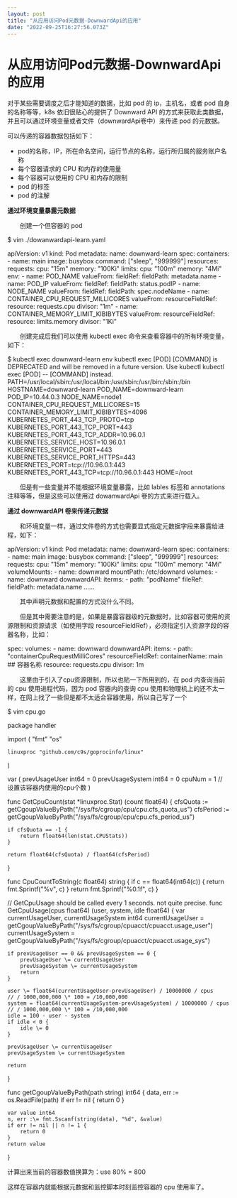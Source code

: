 ```yaml
---
layout: post
title: "从应用访问Pod元数据-DownwardApi的应用"
date: "2022-09-25T16:27:56.073Z"
---
```

从应用访问Pod元数据-DownwardApi的应用
==========================

对于某些需要调度之后才能知道的数据，比如 pod 的 ip，主机名，或者 pod 自身的名称等等，k8s 依旧很贴心的提供了 Downward API 的方式来获取此类数据，并且可以通过环境变量或者文件（downwardApi卷中）来传递 pod 的元数据。

可以传递的容器数据包括如下：

*   pod的名称，IP，所在命名空间，运行节点的名称，运行所归属的服务账户名称
*   每个容器请求的 CPU 和内存的使用量
*   每个容器可以使用的 CPU 和内存的限制
*   pod 的标签
*   pod 的注解

**通过环境变量暴露元数据**

　　创建一个但容器的 pod

$ vim ./dowanwardapi-learn.yaml

apiVersion: v1
kind: Pod
metadata:
  name: downward\-learn
spec:
  containers:
  \- name: main
    image: busybox
    command: \["sleep", "999999"\]
    resources:
      requests:
        cpu: "15m"
        memory: "100Ki"
      limits:
        cpu: "100m"
        memory: "4Mi"
    env:
    \- name: POD\_NAME
      valueFrom:
        fieldRef:
          fieldPath: metadata.name
    \- name: POD\_IP
      valueFrom:
        fieldRef:
          fieldPath: status.podIP
    \- name: NODE\_NAME
      valueFrom:
        fieldRef:
          fieldPath: spec.nodeName
    \- name: CONTAINER\_CPU\_REQUEST\_MILLICORES
      valueFrom:
        resourceFieldRef:
          resource: requests.cpu
          divisor: "1m"
    - name: CONTAINER\_MEMORY\_LIMIT\_KIBIBYTES
      valueFrom:
        resourceFieldRef:
          resource: limits.memory
          divisor: "1Ki"

　　创建完成后我们可以使用 kubectl exec 命令来查看容器中的所有环境变量，如下：

$ kubectl exec downward-learn env
kubectl exec \[POD\] \[COMMAND\] is DEPRECATED and will be removed in a future version. Use kubectl kubectl exec \[POD\] -- \[COMMAND\] instead.
PATH\=/usr/local/sbin:/usr/local/bin:/usr/sbin:/usr/bin:/sbin:/bin
HOSTNAME\=downward-learn
POD\_NAME\=downward-learn
POD\_IP\=10.44.0.3
NODE\_NAME\=node1
CONTAINER\_CPU\_REQUEST\_MILLICORES\=15
CONTAINER\_MEMORY\_LIMIT\_KIBIBYTES\=4096
KUBERNETES\_PORT\_443\_TCP\_PROTO\=tcp
KUBERNETES\_PORT\_443\_TCP\_PORT\=443
KUBERNETES\_PORT\_443\_TCP\_ADDR\=10.96.0.1
KUBERNETES\_SERVICE\_HOST\=10.96.0.1
KUBERNETES\_SERVICE\_PORT\=443
KUBERNETES\_SERVICE\_PORT\_HTTPS\=443
KUBERNETES\_PORT\=tcp://10.96.0.1:443
KUBERNETES\_PORT\_443\_TCP=tcp://10.96.0.1:443
HOME=/root

　　但是有一些变量并不能根据环境变量暴露，比如 lables 标签和 annotations 注释等等，但是这些可以使用过 dowanwardApi 卷的方式来进行载入。

**通过 downwardAPI 卷来传递元数据**

　　和环境变量一样，通过文件卷的方式也需要显式指定元数据字段来暴露给进程，如下：

apiVersion: v1
kind: Pod
metadata:
  name: downward\-learn
spec:
  containers:
  \- name: main
    image: busybox
    command: \["sleep", "999999"\]
    resources:
      requests:
        cpu: "15m"
        memory: "100Ki"
      limits:
        cpu: "100m"
        memory: "4Mi"
    volumeMounts:
    \- name: downward
      mountPath: /etc/downard
  volumes:
  \- name: downward
    downwardAPI:
      iterms:
      \- path: "podName"
        fileRef:
          fieldPath: metadata.name
......    

　　其中声明元数据和配置的方式没什么不同。

　　但是其中需要注意的是，如果是暴露容器级的元数据时，比如容器可使用的资源限制和资源请求（如使用字段 resourceFieldRef），必须指定引入资源字段的容器名称，比如：

spec:
  volumes:
  \- name: downward
    downwardAPI:
      items:
      \- path: "containerCpuRequestMilliCores"
        resourceFieldRef: 
          containerName: main      ## 容器名称
          resource: requests.cpu
          divisor: 1m

　　这里由于引入了cpu资源限制，所以也贴一下所用到的，在 pod 内查询当前的 cpu 使用进程代码，因为 pod 容器内的查询 cpu 使用和物理机上的还不太一样，在网上找了一些但是都不太适合容器使用，所以自己写了一个

$ vim cpu.go  
  
package handler

import (
    "fmt"
    "os"

    linuxproc "github.com/c9s/goprocinfo/linux"
)

var (
    prevUsageUser   int64 \= 0
    prevUsageSystem int64 \= 0
    cpuNum \= 1    // 设置该容器内使用的cpu个数
)

func GetCpuCount(stat \*linuxproc.Stat) (count float64) {
    cfsQuota :\= getCgoupValueByPath("/sys/fs/cgroup/cpu/cpu.cfs\_quota\_us")
    cfsPeriod :\= getCgoupValueByPath("/sys/fs/cgroup/cpu/cpu.cfs\_period\_us")

    if cfsQuota == -1 {
        return float64(len(stat.CPUStats))
    }

    return float64(cfsQuota) / float64(cfsPeriod)
}

func CpuCountToString(c float64) string {
    if c == float64(int64(c)) {
        return fmt.Sprintf("%v", c)
    }
    return fmt.Sprintf("%0.1f", c)
}

// GetCpuUsage should be called every 1 seconds. not quite precise.
func GetCpuUsage(cpus float64) (user, system, idle float64) {
    var currentUsageUser, currentUsageSystem int64
    currentUsageUser \= getCgoupValueByPath("/sys/fs/cgroup/cpuacct/cpuacct.usage\_user")
    currentUsageSystem \= getCgoupValueByPath("/sys/fs/cgroup/cpuacct/cpuacct.usage\_sys")

    if prevUsageUser == 0 && prevUsageSystem == 0 {
        prevUsageUser \= currentUsageUser
        prevUsageSystem \= currentUsageSystem
        return
    }

    user \= float64(currentUsageUser-prevUsageUser) / 10000000 / cpus       // / 1000,000,000 \* 100 = /10,000,000
    system = float64(currentUsageSystem-prevUsageSystem) / 10000000 / cpus // / 1000,000,000 \* 100 = /10,000,000
    idle = 100 - user - system
    if idle < 0 {
        idle \= 0
    }

    prevUsageUser \= currentUsageUser
    prevUsageSystem \= currentUsageSystem

    return
}

func getCgoupValueByPath(path string) int64 {
    data, err :\= os.ReadFile(path)
    if err != nil {
        return 0
    }

    var value int64
    n, err :\= fmt.Sscanf(string(data), "%d", &value)
    if err != nil || n != 1 {
        return 0
    }
    return value
}

计算出来当前的容器数值换算为：use 80% = 800

这样在容器内就能根据元数据和监控脚本时刻监控容器的 cpu 使用率了。